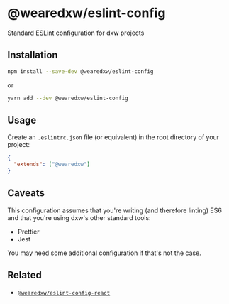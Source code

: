 # @wearedxw/eslint-config

Standard ESLint configuration for dxw projects

## Installation

```sh
npm install --save-dev @wearedxw/eslint-config
```

or

```sh
yarn add --dev @wearedxw/eslint-config
```

## Usage

Create an `.eslintrc.json` file (or equivalent) in the root directory of your
project:

```json
{
  "extends": ["@wearedxw"]
}
```

## Caveats

This configuration assumes that you're writing (and therefore linting) ES6 and
that you're using dxw's other standard tools:

- Prettier
- Jest

You may need some additional configuration if that's not the case.

## Related

- [`@wearedxw/eslint-config-react`](https://github.com/dxw/eslint-config-react)

